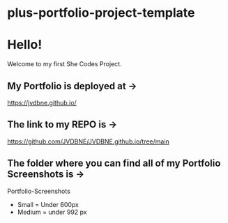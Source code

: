 # plus-portfolio-project-template

# Hello! 

Welcome to my first She Codes Project. 

## My Portfolio is deployed at -> 
https://jvdbne.github.io/


## The link to my REPO is -> 
https://github.com/JVDBNE/JVDBNE.github.io/tree/main


## The folder where you can find all of my Portfolio Screenshots is -> 
Portfolio-Screenshots

- Small = Under 600px
- Medium = under 992 px
